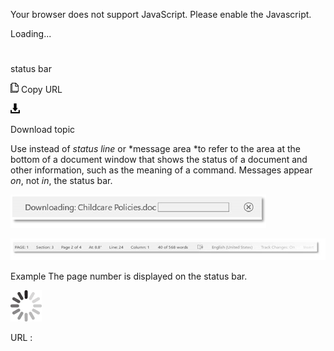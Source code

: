 Your browser does not support JavaScript. Please enable the Javascript.

Loading...

# 

status bar

![Copy URL](status-bar_files/Copy.png)
Copy URL

![Download](status-bar_files/Download.png)

Download topic

Use instead of *status line* or *message area *to refer
to the area at the bottom of a document window that shows the
status of a document and other information, such as the meaning of a
command. Messages appear *on*, not *in*, the status bar.

![](status-bar_files/1622172745.png)

![](status-bar_files/1474851511.png)

Example The page number is displayed on the status bar.

![In progress](status-bar_files/activity-large.gif)

URL :
